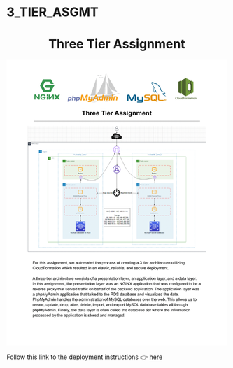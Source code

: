 # 3_TIER_ASGMT
<h1 align=center>Three Tier Assignment</h1>

![image](https://github.com/Deodutt/3_TIER_ASGMT/blob/main/documentation/preview.png)

Follow this link to the deployment instructions 👉 [here](https://github.com/Deodutt/3_TIER_ASGMT/blob/main/documentation/3%20Tier%20Assignment%20-%20Documentation.pdf)
